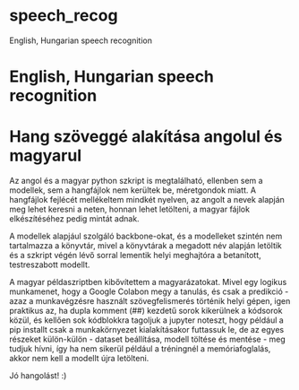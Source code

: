 # speech_recog
English, Hungarian speech recognition

# English, Hungarian speech recognition
# Hang szöveggé alakítása angolul és magyarul

Az angol és a magyar python szkript is megtalálható, ellenben sem a modellek, sem a hangfájlok nem kerültek be, méretgondok miatt.
A hangfájlok fejlécét mellékeltem mindkét nyelven, az angolt a nevek alapján meg lehet keresni a neten, honnan lehet letölteni, a magyar fájlok elkészítéséhez pedig mintát adnak.

A modellek alapjául szolgáló backbone-okat, és a modelleket szintén nem tartalmazza a könyvtár, mivel a könyvtárak a megadott név alapján letöltik és a szkript végén lévő sorral lementik helyi meghajtóra a betanított, testreszabott modellt.

A magyar példaszriptben kibővítettem a magyarázatokat. Mivel egy logikus munkamenet, hogy a Google Colabon megy a tanulás, és csak a predikció - azaz a munkavégzésre használt szövegfelismerés történik helyi gépen, igen praktikus az, ha dupla komment (##) kezdetű sorok kikerülnek a kódsorok közül, és kellően sok kódblokkra tagoljuk a jupyter noteszt, hogy például a pip installt csak a munkakörnyezet kialakításakor futtassuk le, de az egyes részeket külön-külön - dataset beállítása, modell töltése és mentése - meg tudjuk hívni, így ha nem sikerül például a tréningnél a memóriafoglalás, akkor nem kell a modellt újra letölteni.

Jó hangolást! :)

